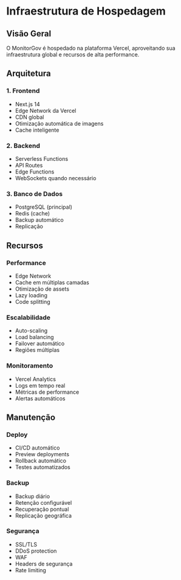 # Infraestrutura de Hospedagem

## Visão Geral
O MonitorGov é hospedado na plataforma Vercel, aproveitando sua infraestrutura global e recursos de alta performance.

## Arquitetura

### 1. Frontend
- Next.js 14
- Edge Network da Vercel
- CDN global
- Otimização automática de imagens
- Cache inteligente

### 2. Backend
- Serverless Functions
- API Routes
- Edge Functions
- WebSockets quando necessário

### 3. Banco de Dados
- PostgreSQL (principal)
- Redis (cache)
- Backup automático
- Replicação

## Recursos

### Performance
- Edge Network
- Cache em múltiplas camadas
- Otimização de assets
- Lazy loading
- Code splitting

### Escalabilidade
- Auto-scaling
- Load balancing
- Failover automático
- Regiões múltiplas

### Monitoramento
- Vercel Analytics
- Logs em tempo real
- Métricas de performance
- Alertas automáticos

## Manutenção

### Deploy
- CI/CD automático
- Preview deployments
- Rollback automático
- Testes automatizados

### Backup
- Backup diário
- Retenção configurável
- Recuperação pontual
- Replicação geográfica

### Segurança
- SSL/TLS
- DDoS protection
- WAF
- Headers de segurança
- Rate limiting 